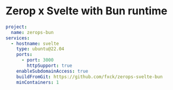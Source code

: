 # Zerop x Svelte with Bun runtime

```yaml
project:
  name: zerops-bun
services:
  - hostname: svelte
    type: ubuntu@22.04
    ports:
      - port: 3000
        httpSupport: true
    enableSubdomainAccess: true
    buildFromGit: https://github.com/fxck/zerops-svelte-bun
    minContainers: 1
```
